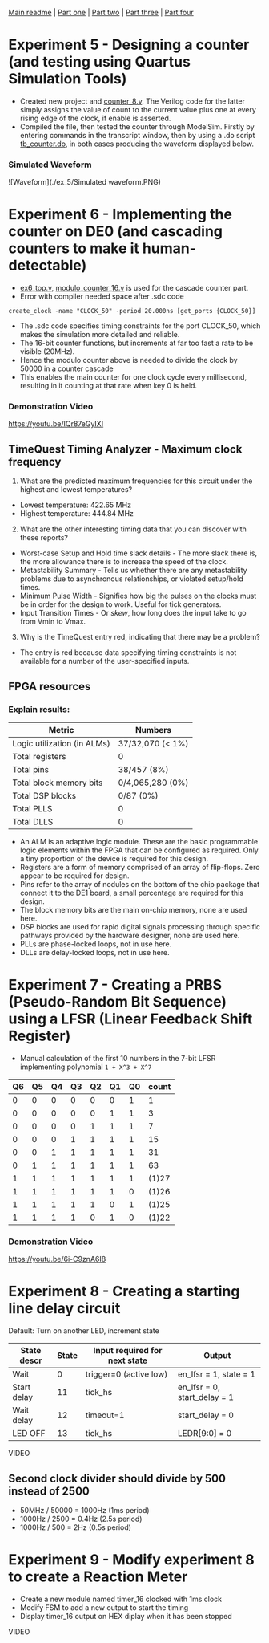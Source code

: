 [Main readme](../readme.MD) | [Part one](../part_1) | [Part two](../part_2) | [Part three](../part_3) | [Part four](../part_4)

# Experiment 5 - Designing a counter (and testing using Quartus Simulation Tools)
* Created new project and [counter_8.v](./ex_5/counter_8.v). The Verilog code for the latter simply assigns the value of count to the current value plus one at every rising edge of the clock, if enable is asserted.
* Compiled the file, then tested the counter through ModelSim. Firstly by entering commands in the transcript window, then by using a .do script [tb_counter.do](./ex_5/simulation/modelsim/tb_counter.do), in both cases producing the waveform displayed below.

### Simulated Waveform
![Waveform](./ex_5/Simulated waveform.PNG)

# Experiment 6 - Implementing the counter on DE0 (and cascading counters to make it human-detectable)
* [ex6_top.v](./ex_6/ex6_top.v), [modulo_counter_16.v](./ex_6/modulo_counter_16.v) is used for the cascade counter part.
* Error with compiler needed space after .sdc code

`create_clock -name "CLOCK_50" -period 20.000ns [get_ports {CLOCK_50}]`

* The .sdc code specifies timing constraints for the port CLOCK_50, which makes the simulation more detailed and reliable.
* The 16-bit counter functions, but increments at far too fast a rate to be visible (20MHz).
* Hence the modulo counter above is needed to divide the clock by 50000 in a counter cascade
* This enables the main counter for one clock cycle every millisecond, resulting in it counting at that rate when key 0 is held.

### Demonstration Video
https://youtu.be/IQr87eGyIXI

## TimeQuest Timing Analyzer - Maximum clock frequency
1. What are the predicted maximum frequencies for this circuit under the highest and lowest temperatures?

  * Lowest temperature: 422.65 MHz
  * Highest temperature: 444.84 MHz

2. What are the other interesting timing data that you can discover with these reports?
  
  * Worst-case Setup and Hold time slack details - The more slack there is, the more allowance there is to increase the speed of the clock. 
  * Metastability Summary - Tells us whether there are any metastability problems due to asynchronous relationships, or violated setup/hold times.
  * Minimum Pulse Width - Signifies how big the pulses on the clocks must be in order for the design to work. Useful for tick generators.
  * Input Transition Times - Or _skew_, how long does the input take to go from Vmin to Vmax.

3. Why is the TimeQuest entry red, indicating that there may be a problem?

  * The entry is red because data specifying timing constraints is not available for a number of the user-specified inputs.

## FPGA resources
### Explain results:

|Metric|Numbers|
|---|---|
Logic utilization (in ALMs)|37/32,070 (< 1%)
Total registers|0
Total pins|38/457 (8%)
Total block memory bits|0/4,065,280 (0%)
Total DSP blocks|0/87 (0%)
Total PLLS|0
Total DLLS|0

* An ALM is an adaptive logic module. These are the basic programmable logic elements within the FPGA that can be configured as required. Only a tiny proportion of the device is required for this design.
* Registers are a form of memory comprised of an array of flip-flops. Zero appear to be required for design.
* Pins refer to the array of nodules on the bottom of the chip package that connect it to the DE1 board, a small percentage are required for this design.
* The block memory bits are the main on-chip memory, none are used here.
* DSP blocks are used for rapid digital signals processing through specific pathways provided by the hardware designer, none are used here.
* PLLs are phase-locked loops, not in use here.
* DLLs are delay-locked loops, not in use here.

# Experiment 7 - Creating a PRBS (Pseudo-Random Bit Sequence) using a LFSR (Linear Feedback Shift Register)
* Manual calculation of the first 10 numbers in the 7-bit LFSR implementing polynomial `1 + X^3 + X^7`

|Q6|Q5|Q4|Q3|Q2|Q1|Q0|count|
|---|---|---|---|---|---|---|---|
0|0|0|0|0|0|1|1
0|0|0|0|0|1|1|3
0|0|0|0|1|1|1|7
0|0|0|1|1|1|1|15
0|0|1|1|1|1|1|31
0|1|1|1|1|1|1|63
1|1|1|1|1|1|1|(1)27
1|1|1|1|1|1|0|(1)26
1|1|1|1|1|0|1|(1)25
1|1|1|1|0|1|0|(1)22

### Demonstration Video
https://youtu.be/6i-C9znA6I8

# Experiment 8 - Creating a starting line delay circuit
Default: Turn on another LED, increment state

|State descr|State|Input required for next state|Output|
|---|---|---|---|
|Wait| 0  | trigger=0 (active low)  | en_lfsr = 1, state = 1 |
|Start delay| 11 | tick_hs | en_lfsr = 0, start_delay = 1 |
|Wait delay| 12 | timeout=1 | start_delay = 0 |
|LED OFF| 13 | tick_hs | LEDR[9:0] = 0 |

VIDEO

## Second clock divider should divide by 500 instead of 2500
- 50MHz / 50000 = 1000Hz (1ms period)
- 1000Hz / 2500 = 0.4Hz (2.5s period)
- 1000Hz / 500 = 2Hz (0.5s period)

# Experiment 9 - Modify experiment 8 to create a Reaction Meter
- Create a new module named timer_16 clocked with 1ms clock
- Modify FSM to add a new output to start the timing
- Display timer_16 output on HEX diplay when it has been stopped

VIDEO




